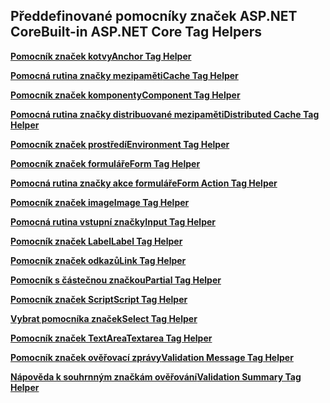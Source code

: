 ## <a name="built-in-aspnet-core-tag-helpers"></a><span data-ttu-id="553e8-101">Předdefinované pomocníky značek ASP.NET Core</span><span class="sxs-lookup"><span data-stu-id="553e8-101">Built-in ASP.NET Core Tag Helpers</span></span>

<span data-ttu-id="553e8-102">**[Pomocník značek kotvy](xref:mvc/views/tag-helpers/builtin-th/anchor-tag-helper)**</span><span class="sxs-lookup"><span data-stu-id="553e8-102">**[Anchor Tag Helper](xref:mvc/views/tag-helpers/builtin-th/anchor-tag-helper)**</span></span>

<span data-ttu-id="553e8-103">**[Pomocná rutina značky mezipaměti](xref:mvc/views/tag-helpers/builtin-th/cache-tag-helper)**</span><span class="sxs-lookup"><span data-stu-id="553e8-103">**[Cache Tag Helper](xref:mvc/views/tag-helpers/builtin-th/cache-tag-helper)**</span></span>

<span data-ttu-id="553e8-104">**[Pomocník značek komponenty](xref:mvc/views/tag-helpers/builtin-th/component-tag-helper)**</span><span class="sxs-lookup"><span data-stu-id="553e8-104">**[Component Tag Helper](xref:mvc/views/tag-helpers/builtin-th/component-tag-helper)**</span></span>

<span data-ttu-id="553e8-105">**[Pomocná rutina značky distribuované mezipaměti](xref:mvc/views/tag-helpers/builtin-th/distributed-cache-tag-helper)**</span><span class="sxs-lookup"><span data-stu-id="553e8-105">**[Distributed Cache Tag Helper](xref:mvc/views/tag-helpers/builtin-th/distributed-cache-tag-helper)**</span></span>

<span data-ttu-id="553e8-106">**[Pomocník značek prostředí](xref:mvc/views/tag-helpers/builtin-th/environment-tag-helper)**</span><span class="sxs-lookup"><span data-stu-id="553e8-106">**[Environment Tag Helper](xref:mvc/views/tag-helpers/builtin-th/environment-tag-helper)**</span></span>

<span data-ttu-id="553e8-107">**[Pomocník značek formuláře](xref:mvc/views/working-with-forms#the-form-tag-helper)**</span><span class="sxs-lookup"><span data-stu-id="553e8-107">**[Form Tag Helper](xref:mvc/views/working-with-forms#the-form-tag-helper)**</span></span>

<span data-ttu-id="553e8-108">**[Pomocná rutina značky akce formuláře](xref:mvc/views/working-with-forms#the-form-action-tag-helper)**</span><span class="sxs-lookup"><span data-stu-id="553e8-108">**[Form Action Tag Helper](xref:mvc/views/working-with-forms#the-form-action-tag-helper)**</span></span>

<span data-ttu-id="553e8-109">**[Pomocník značek image](xref:mvc/views/tag-helpers/builtin-th/image-tag-helper)**</span><span class="sxs-lookup"><span data-stu-id="553e8-109">**[Image Tag Helper](xref:mvc/views/tag-helpers/builtin-th/image-tag-helper)**</span></span>

<span data-ttu-id="553e8-110">**[Pomocná rutina vstupní značky](xref:mvc/views/working-with-forms#the-input-tag-helper)**</span><span class="sxs-lookup"><span data-stu-id="553e8-110">**[Input Tag Helper](xref:mvc/views/working-with-forms#the-input-tag-helper)**</span></span>

<span data-ttu-id="553e8-111">**[Pomocník značek Label](xref:mvc/views/working-with-forms#the-label-tag-helper)**</span><span class="sxs-lookup"><span data-stu-id="553e8-111">**[Label Tag Helper](xref:mvc/views/working-with-forms#the-label-tag-helper)**</span></span>

<span data-ttu-id="553e8-112">**[Pomocník značek odkazů](xref:mvc/views/tag-helpers/builtin-th/link-tag-helper)**</span><span class="sxs-lookup"><span data-stu-id="553e8-112">**[Link Tag Helper](xref:mvc/views/tag-helpers/builtin-th/link-tag-helper)**</span></span>

<span data-ttu-id="553e8-113">**[Pomocník s částečnou značkou](xref:mvc/views/tag-helpers/builtin-th/partial-tag-helper)**</span><span class="sxs-lookup"><span data-stu-id="553e8-113">**[Partial Tag Helper](xref:mvc/views/tag-helpers/builtin-th/partial-tag-helper)**</span></span>

<span data-ttu-id="553e8-114">**[Pomocník značek Script](xref:mvc/views/tag-helpers/builtin-th/script-tag-helper)**</span><span class="sxs-lookup"><span data-stu-id="553e8-114">**[Script Tag Helper](xref:mvc/views/tag-helpers/builtin-th/script-tag-helper)**</span></span>

<span data-ttu-id="553e8-115">**[Vybrat pomocníka značek](xref:mvc/views/working-with-forms#the-select-tag-helper)**</span><span class="sxs-lookup"><span data-stu-id="553e8-115">**[Select Tag Helper](xref:mvc/views/working-with-forms#the-select-tag-helper)**</span></span>

<span data-ttu-id="553e8-116">**[Pomocník značek TextArea](xref:mvc/views/working-with-forms#the-textarea-tag-helper)**</span><span class="sxs-lookup"><span data-stu-id="553e8-116">**[Textarea Tag Helper](xref:mvc/views/working-with-forms#the-textarea-tag-helper)**</span></span>

<span data-ttu-id="553e8-117">**[Pomocník značek ověřovací zprávy](xref:mvc/views/working-with-forms#the-validation-message-tag-helper)**</span><span class="sxs-lookup"><span data-stu-id="553e8-117">**[Validation Message Tag Helper](xref:mvc/views/working-with-forms#the-validation-message-tag-helper)**</span></span>

<span data-ttu-id="553e8-118">**[Nápověda k souhrnným značkám ověřování](xref:mvc/views/working-with-forms#the-validation-summary-tag-helper)**</span><span class="sxs-lookup"><span data-stu-id="553e8-118">**[Validation Summary Tag Helper](xref:mvc/views/working-with-forms#the-validation-summary-tag-helper)**</span></span>
